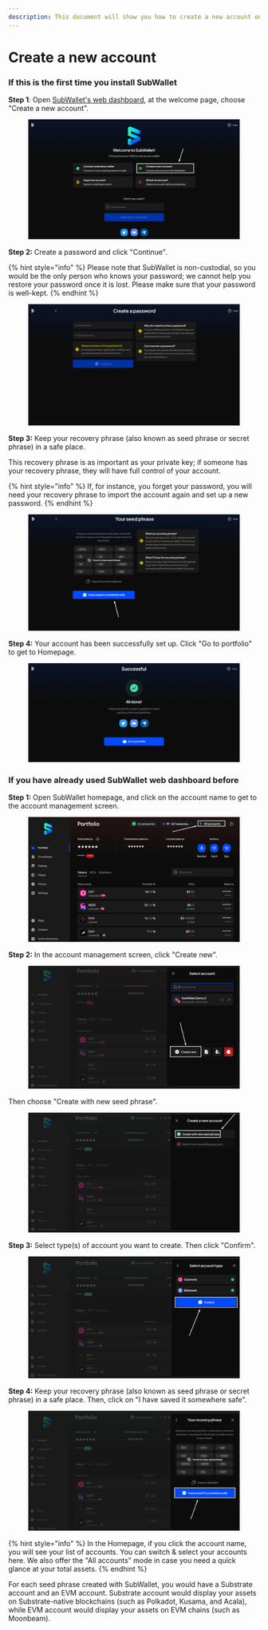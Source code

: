 ```yaml
---
description: This document will show you how to create a new account on SubWallet.
---
```


# Create a new account

### If this is the first time you install SubWallet

**Step 1**: Open [SubWallet's web dashboard](https://web.subwallet.app/welcome), at the welcome page, choose "Create a new account".

<figure><img src="../../.gitbook/assets/image (25) (1).png" alt=""><figcaption></figcaption></figure>

**Step 2:** Create a password and click "Continue".

{% hint style="info" %}
Please note that SubWallet is non-custodial, so you would be the only person who knows your password; we cannot help you restore your password once it is lost. Please make sure that your password is well-kept.
{% endhint %}

<figure><img src="../../.gitbook/assets/image (26) (1).png" alt=""><figcaption></figcaption></figure>

**Step 3:** Keep your recovery phrase (also known as seed phrase or secret phrase) in a safe place.&#x20;

This recovery phrase is as important as your private key; if someone has your recovery phrase, they will have full control of your account.&#x20;

{% hint style="info" %}
If, for instance, you forget your password, you will need your recovery phrase to import the account again and set up a new password.
{% endhint %}

<figure><img src="../../.gitbook/assets/image (31) (1).png" alt=""><figcaption></figcaption></figure>

**Step 4:** Your account has been successfully set up. Click "Go to portfolio" to get to Homepage.

<figure><img src="../../.gitbook/assets/image (32) (1).png" alt=""><figcaption></figcaption></figure>

### If you have already used SubWallet web dashboard before

**Step 1:** Open SubWallet homepage, and click on the account name to get to the account management screen.

<figure><img src="../../.gitbook/assets/image (35) (1).png" alt=""><figcaption></figcaption></figure>

**Step 2:** In the account management screen, click "Create new".

<figure><img src="../../.gitbook/assets/image (36) (1).png" alt=""><figcaption></figcaption></figure>

&#x20;Then choose "Create with new seed phrase".

<figure><img src="../../.gitbook/assets/image (403).png" alt=""><figcaption></figcaption></figure>

**Step 3:** Select type(s) of account you want to create. Then click "Confirm".

<figure><img src="../../.gitbook/assets/image (401).png" alt=""><figcaption></figcaption></figure>

**Step 4:** Keep your recovery phrase (also known as seed phrase or secret phrase) in a safe place. Then, click on "I have saved it somewhere safe".

<figure><img src="../../.gitbook/assets/image (402).png" alt=""><figcaption></figcaption></figure>

{% hint style="info" %}
In the Homepage, if you click the account name, you will see your list of accounts. You can switch & select your accounts here. We also offer the "All accounts" mode in case you need a quick glance at your total assets.&#x20;
{% endhint %}

For each seed phrase created with SubWallet, you would have a Substrate account and an EVM account. Substrate account would display your assets on Substrate-native blockchains (such as Polkadot, Kusama, and Acala), while EVM account would display your assets on EVM chains (such as Moonbeam).&#x20;
